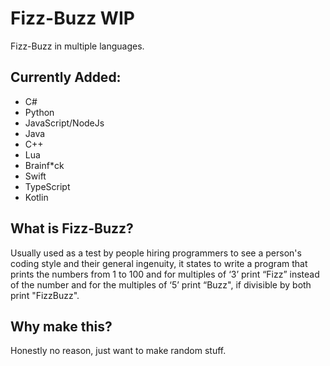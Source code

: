# Fizz-Buzz WIP
Fizz-Buzz in multiple languages.

## Currently Added:
- C#
- Python
- JavaScript/NodeJs
- Java
- C++
- Lua
- Brainf*ck
- Swift
- TypeScript
- Kotlin

## What is Fizz-Buzz?
Usually used as a test by people hiring programmers to see a person's coding style and their general ingenuity, it states to write a program that prints the numbers from 1 to 100 and for multiples of ‘3’ print “Fizz” instead of the number and for the multiples of ‘5’ print “Buzz", if divisible by both print "FizzBuzz".

## Why make this?
Honestly no reason, just want to make random stuff.
